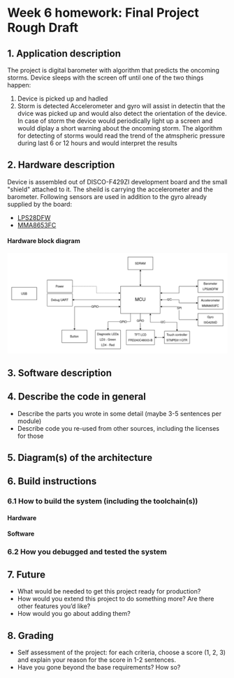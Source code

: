 # Week 6 homework: Final Project Rough Draft

## 1. Application description
The project is digital barometer with algorithm that predicts the oncoming storms. Device sleeps with the screen off until one of the two things happen:
1. Device is picked up and hadled
2. Storm is detected
Accelerometer and gyro will assist in detectin that the dvice was picked up and would also detect the orientation of the device. 
In case of storm the device would periodically light up a screen and would diplay a short warning about the oncoming storm.
The algorithm for detecting of storms would read the trend of the atmspheric pressure during last 6 or 12 hours and would interpret the results
## 2. Hardware description
Device is assembled out of DISCO-F429ZI development board and the small "shield" attached to it. The sheild is carrying the accelerometer and the barometer.
Following sensors are used in addition to the gyro already supplied by the board:
- [LPS28DFW](https://www.st.com/en/mems-and-sensors/lps28dfw.html#documentation)
- [MMA8653FC](https://www.nxp.com/products/sensors/accelerometers/2g-4g-8g-low-g-10-bit-digital-accelerometer:MMA8653FC)
#### Hardware block diagram
![Hardware block diagram](/Week6/hardware_block_diagram.png)
## 3. Software description
## 4. Describe the code in general
- Describe the parts you wrote in some detail (maybe 3-5 sentences per module)
- Describe code you re-used from other sources, including the licenses for those
## 5. Diagram(s) of the architecture
## 6. Build instructions
### 6.1 How to build the system (including the toolchain(s))
#### Hardware
#### Software
### 6.2 How you debugged and tested the system
## 7. Future
- What would be needed to get this project ready for production?
- How would you extend this project to do something more? Are there other features you’d like?
- How would you go about adding them?
## 8. Grading
- Self assessment of the project: for each criteria, choose a score (1, 2, 3) and explain your reason for the score in 1-2 sentences.
- Have you gone beyond the base requirements? How so?
